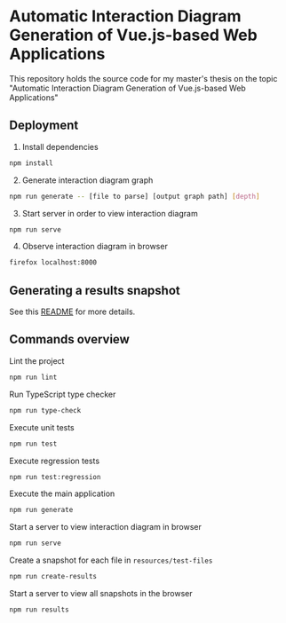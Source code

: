 # Automatic Interaction Diagram Generation of Vue.js-based Web Applications
This repository holds the source code for my master's thesis on the topic "Automatic Interaction Diagram Generation of Vue.js-based Web Applications"
## Deployment

1. Install dependencies
```bash
npm install
```
2. Generate interaction diagram graph
```bash
npm run generate -- [file to parse] [output graph path] [depth]
```

3. Start server in order to view interaction diagram
```bash
npm run serve
```
4. Observe interaction diagram in browser
```bash
firefox localhost:8000
```

## Generating a results snapshot
See this [README](/results) for more details.

## Commands overview
Lint the project
```bash 
npm run lint
```
Run TypeScript type checker
```bash
npm run type-check
```
Execute unit tests
```bash
npm run test
```
Execute regression tests
```bash
npm run test:regression
```
Execute the main application
```bash
npm run generate
```
Start a server to view interaction diagram in browser
```bash
npm run serve
```
Create a snapshot for each file in `resources/test-files`
```bash
npm run create-results
```
Start a server to view all snapshots in the browser
```bash
npm run results
```
